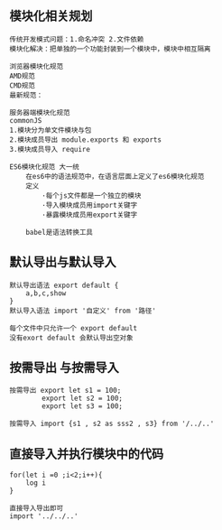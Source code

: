 ## 模块化相关规划
    传统开发模式问题：1.命名冲突 2.文件依赖
    模块化解决：把单独的一个功能封装到一个模块中，模块中相互隔离

    浏览器模块化规范
    AMD规范
    CMD规范
    最新规范：

    服务器端模块化规范
    commonJS
    1.模块分为单文件模块与包
    2.模块成员导出 module.exports 和 exports
    3.模块成员导入 require

    ES6模块化规范 大一统
        在es6中的语法规范中，在语言层面上定义了es6模块化规范
        定义
            ·每个js文件都是一个独立的模块
            ·导入模块成员用import关键字
            ·暴露模块成员用export关键字
        
        babel是语法转换工具

## 默认导出与默认导入
    默认导出语法 export default {
        a,b,c,show
    }
    默认导入语法 import '自定义' from '路径'
    
    每个文件中只允许一个 export default
    没有exort default 会默认导出空对象

## 按需导出 与按需导入
    按需导出 export let s1 = 100;
            export let s2 = 100;
            export let s3 = 100;

    按需导入 import {s1 , s2 as sss2 , s3} from '/../..'


## 直接导入并执行模块中的代码

    for(let i =0 ;i<2;i++){
        log i
    }

    直接导入导出即可
    import '../../..'